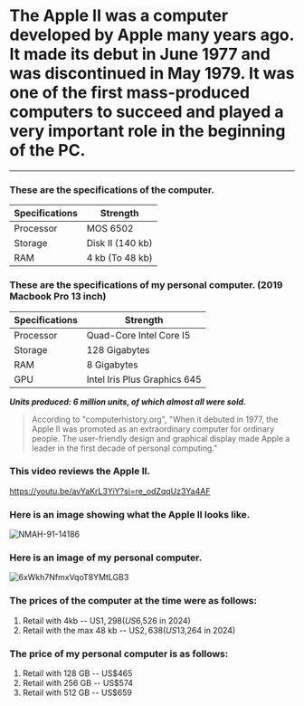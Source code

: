 # The Apple II was a computer developed by Apple many years ago. It made its debut in June 1977 and was discontinued in May 1979. It was one of the first mass-produced computers to succeed and played a very important role in the beginning of the PC.
____

### These are the specifications of the computer.   

| Specifications | Strength        |     
|----------------|-----------------| 
|Processor       | MOS 6502        |   
|Storage         | Disk II (140 kb)|
|RAM             | 4 kb (To 48 kb) |    

###  These are the specifications of my personal computer. (2019 Macbook Pro 13 inch)

| Specifications | Strength                     |
|----------------|------------------------------|
| Processor      | Quad-Core Intel Core I5      | 
| Storage        | 128 Gigabytes                |
| RAM            | 8 Gigabytes                  |
| GPU            | Intel Iris Plus Graphics 645 |
   
***Units produced: 6 million units, of which almost all were sold.***

> According to "computerhistory.org", "When it debuted in 1977, the Apple II was promoted as an extraordinary computer for ordinary people. The user-friendly design and graphical display made Apple a leader in the first decade of personal computing."

### This video reviews the Apple II.
<https://youtu.be/avYaKrL3YiY?si=re_odZqqUz3Ya4AF>

### Here is an image showing what the Apple II looks like.
![NMAH-91-14186](https://github.com/AlexGuittet/AppleII/assets/156182640/0b759e40-5e25-4819-8697-8f0d25cd79e6)

### Here is an image of my personal computer.
![6xWkh7NfmxVqoT8YMtLGB3](https://github.com/AlexGuittet/AppleII/assets/156182640/e047a9d8-471e-428d-825e-af1a9bc702b1)

### The prices of the computer at the time were as follows:
1. Retail with 4kb -- US$1,298 (US$6,526 in 2024)
2. Retail with the max 48 kb -- US$2,638 (US$13,264 in 2024)

### The price of my personal computer is as follows:
1. Retail with 128 GB -- US$465
2. Retail with 256 GB -- US$574
3. Retail with 512 GB -- US$659
